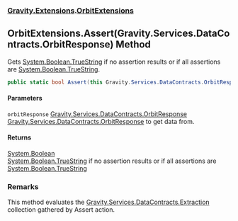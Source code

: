 ### [Gravity.Extensions](./Gravity-Extensions.md 'Gravity.Extensions').[OrbitExtensions](./Gravity-Extensions-OrbitExtensions.md 'Gravity.Extensions.OrbitExtensions')
## OrbitExtensions.Assert(Gravity.Services.DataContracts.OrbitResponse) Method
Gets [System.Boolean.TrueString](https://docs.microsoft.com/en-us/dotnet/api/System.Boolean.TrueString 'System.Boolean.TrueString') if no assertion results or if all assertions are [System.Boolean.TrueString](https://docs.microsoft.com/en-us/dotnet/api/System.Boolean.TrueString 'System.Boolean.TrueString').  
```csharp
public static bool Assert(this Gravity.Services.DataContracts.OrbitResponse orbitResponse);
```
#### Parameters
<a name='Gravity-Extensions-OrbitExtensions-Assert(Gravity-Services-DataContracts-OrbitResponse)-orbitResponse'></a>
`orbitResponse` [Gravity.Services.DataContracts.OrbitResponse](https://docs.microsoft.com/en-us/dotnet/api/Gravity.Services.DataContracts.OrbitResponse 'Gravity.Services.DataContracts.OrbitResponse')  
[Gravity.Services.DataContracts.OrbitResponse](https://docs.microsoft.com/en-us/dotnet/api/Gravity.Services.DataContracts.OrbitResponse 'Gravity.Services.DataContracts.OrbitResponse') to get data from.  
  
#### Returns
[System.Boolean](https://docs.microsoft.com/en-us/dotnet/api/System.Boolean 'System.Boolean')  
[System.Boolean.TrueString](https://docs.microsoft.com/en-us/dotnet/api/System.Boolean.TrueString 'System.Boolean.TrueString') if no assertion results or if all assertions are [System.Boolean.TrueString](https://docs.microsoft.com/en-us/dotnet/api/System.Boolean.TrueString 'System.Boolean.TrueString')  
### Remarks
This method evaluates the [Gravity.Services.DataContracts.Extraction](https://docs.microsoft.com/en-us/dotnet/api/Gravity.Services.DataContracts.Extraction 'Gravity.Services.DataContracts.Extraction') collection gathered by Assert action.  

